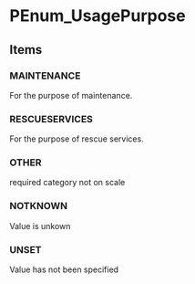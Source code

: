 # PEnum_UsagePurpose
<!-- end of short definition -->

## Items

### MAINTENANCE
For the purpose of maintenance.

### RESCUESERVICES
For the purpose of rescue services.

### OTHER
required category not on scale

### NOTKNOWN
Value is unkown

### UNSET
Value has not been specified
